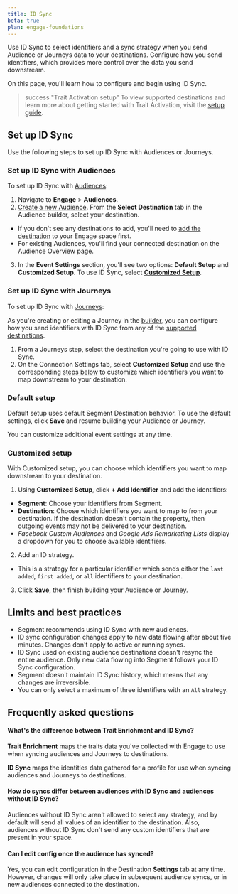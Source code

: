 ```yaml
--- 
title: ID Sync
beta: true
plan: engage-foundations
---
```


Use ID Sync to select identifiers and a sync strategy when you send Audience or Journeys data to your destinations. Configure how you send identifiers, which provides more control over the data you send downstream. 

On this page, you'll learn how to configure and begin using ID Sync.

> success "Trait Activation setup"
> To view supported destinations and learn more about getting started with Trait Activation, visit the [setup guide](/docs/engage/trait-activation/trait-activation-setup/).
 

## Set up ID Sync

Use the following steps to set up ID Sync with Audiences or Journeys.

### Set up ID Sync with Audiences 

To set up ID Sync with [Audiences](/docs/engage/audiences/):

1. Navigate to **Engage** > **Audiences**.
2. [Create a new Audience](/docs/engage/audiences/). From the **Select Destination** tab in the Audience builder, select your destination.
- If you don't see any destinations to add, you'll need to [add the destination](/docs/connections/destinations/add-destination/#adding-a-destination) to your Engage space first.
- For existing Audiences, you'll find your connected destination on the Audience Overview page.
3. In the **Event Settings** section, you'll see two options: **Default Setup** and **Customized Setup**. To use ID Sync, select [**Customized Setup**](#customized-setup). 

### Set up ID Sync with Journeys

To set up ID Sync with [Journeys](/docs/engage/journeys/): 

As you're creating or editing a Journey in the [builder](/docs/engage/journeys/build-journey/), you can configure how you send identifiers with ID Sync from any of the [supported destinations](/docs/engage/trait-activation/trait-activation-setup/).

1. From a Journeys step, select the destination you're going to use with ID Sync. 
2. On the Connection Settings tab, select **Customized Setup**  and use the corresponding [steps below](#customized-setup) to customize which identifiers you want to map downstream to your destination. 

### Default setup 

Default setup uses default Segment Destination behavior. To use the default settings, click **Save** and resume building your Audience or Journey. 

You can customize additional event settings at any time. 

### Customized setup 

With Customized setup, you can choose which identifiers you want to map downstream to your destination.

1. Using **Customized Setup**, click **+ Add Identifier** and add the identifiers:
- **Segment**: Choose your identifiers from Segment.
- **Destination**: Choose which identifiers you want to map to from your destination. If the destination doesn't contain the property, then outgoing events may not be delivered to your destination.
- *Facebook Custom Audiences* and *Google Ads Remarketing Lists* display a dropdown for you to choose available identifiers. 
2. Add an ID strategy. 
- This is a strategy for a particular identifier which sends either the `last added`, `first added`, or `all` identifiers to your destination.
3. Click **Save**, then finish building your Audience or Journey.

## Limits and best practices

- Segment recommends using ID Sync with new audiences. 
- ID sync configuration changes apply to new data flowing after about five minutes. Changes don't apply to active or running syncs. 
- ID Sync used on existing audience destinations doesn't resync the entire audience. Only new data flowing into Segment follows your ID Sync configuration. 
- Segment doesn't maintain ID Sync history, which means that any changes are irreversible. 
- You can only select a maximum of three identifiers with an `All` strategy.


## Frequently asked questions

#### What's the difference between Trait Enrichment and ID Sync?

**Trait Enrichment** maps the traits data you've collected with Engage to use when syncing audiences and Journeys to destinations. 

**ID Sync** maps the identities data gathered for a profile for use when syncing audiences and Journeys to destinations.

#### How do syncs differ between audiences with ID Sync and audiences without ID Sync? 

Audiences without ID Sync aren't allowed to select any strategy, and by default will send all values of an identifier to the destination. Also, audiences without ID Sync don't send any custom identifiers that are present in your space. 


#### Can I edit config once the audience has synced? 
Yes, you can edit configuration in the Destination **Settings** tab at any time. However, changes will only take place in subsequent audience syncs, or in new audiences connected to the destination.
